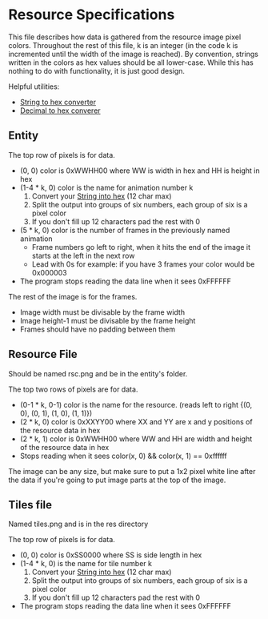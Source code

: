 Resource Specifications
======
This file describes how data is gathered from the resource image pixel colors.
Throughout the rest of this file, k is an integer (in the code k is incremented until the width of the image is reached).
By convention, strings written in the colors as hex values should be all lower-case. While this has nothing to do with functionality, it is just good design.

Helpful utilities:
 * [String to hex converter](http://www.string-functions.com/string-hex.aspx)
 * [Decimal to hex converer](http://easycalculation.com/decimal-converter.php)

Entity
------
The top row of pixels is for data.

 * (0, 0) color is 0xWWHH00 where WW is width in hex and HH is height in hex
 * (1-4 * k, 0) color is the name for animation number k
   1. Convert your [String into hex](http://www.string-functions.com/string-hex.aspx) (12 char max)
   2. Split the output into groups of six numbers, each group of six is a pixel color
   3. If you don't fill up 12 characters pad the rest with 0
 * (5 * k, 0) color is the number of frames in the previously named animation
   * Frame numbers go left to right, when it hits the end of the image it starts at the left in the next row
   * Lead with 0s for example: if you have 3 frames your color would be 0x000003
 * The program stops reading the data line when it sees 0xFFFFFF

The rest of the image is for the frames.

 * Image width must be divisable by the frame width
 * Image height-1 must be divisable by the frame height
 * Frames should have no padding between them

Resource File
------
Should be named rsc.png and be in the entity's folder.

The top two rows of pixels are for data.

 * (0-1 * k, 0-1) color is the name for the resource. (reads left to right {(0, 0), (0, 1), (1, 0), (1, 1)})
 * (2 * k, 0) color is 0xXXYY00 where XX and YY are x and y positions of the resource data in hex
 * (2 * k, 1) color is 0xWWHH00 where WW and HH are width and height of the resource data in hex
 * Stops reading when it sees color(x, 0) && color(x, 1) == 0xffffff

The image can be any size, but make sure to put a 1x2 pixel white line after the data if you're going to put image parts at the top of the image.

Tiles file
------
Named tiles.png and is in the res directory

The top row of pixels is for data.

 * (0, 0) color is 0xSS0000 where SS is side length in hex
 * (1-4 * k, 0) is the name for tile number k
   1. Convert your [String into hex](http://www.string-functions.com/string-hex.aspx) (12 char max)
   2. Split the output into groups of six numbers, each group of six is a pixel color
   3. If you don't fill up 12 characters pad the rest with 0
 * The program stops reading the data line when it sees 0xFFFFFF
